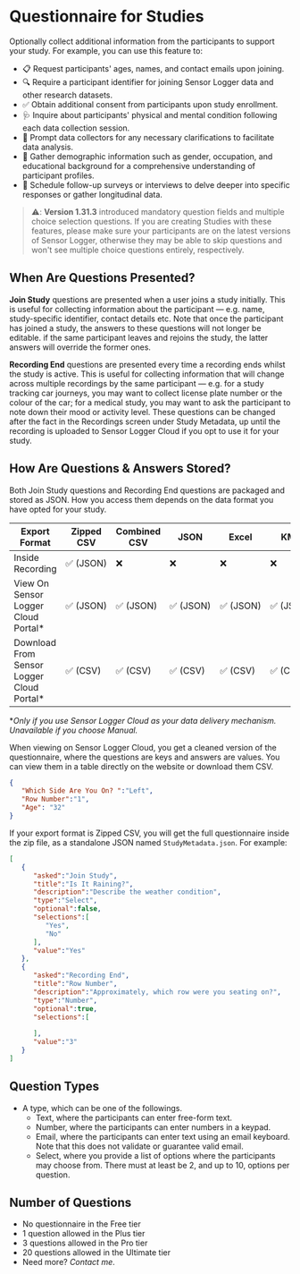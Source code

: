 # Questionnaire for Studies

Optionally collect additional information from the participants to support your study. For example, you can use this feature to:

- 📋 Request participants' ages, names, and contact emails upon joining.
- 🔍 Require a participant identifier for joining Sensor Logger data and other research datasets.
- ✅ Obtain additional consent from participants upon study enrollment.
- 🩺 Inquire about participants' physical and mental condition following each data collection session.
- 🤔 Prompt data collectors for any necessary clarifications to facilitate data analysis.
- 📝 Gather demographic information such as gender, occupation, and educational background for a comprehensive understanding of participant profiles.
- 📅 Schedule follow-up surveys or interviews to delve deeper into specific responses or gather longitudinal data.

> ⚠️: **Version 1.31.3** introduced mandatory question fields and multiple choice selection questions. If you are creating Studies with these features, please make sure your participants are on the latest versions of Sensor Logger, otherwise they may be able to skip questions and won't see multiple choice questions entirely, respectively. 

## When Are Questions Presented?

**Join Study** questions are presented when a user joins a study initially. This is useful for collecting information about the participant — e.g. name, study-specific identifier, contact details etc. Note that once the participant has joined a study, the answers to these questions will not longer be editable. if the same participant leaves and rejoins the study, the latter answers will override the former ones. 

**Recording End** questions are presented every time a recording ends whilst the study is active. This is useful for collecting information that will change across multiple recordings by the same participant — e.g. for a study tracking car journeys, you may want to collect license plate number or the colour of the car; for a medical study, you may want to ask the participant to note down their mood or activity level. These questions can be changed after the fact in the Recordings screen under Study Metadata, up until the recording is uploaded to Sensor Logger Cloud if you opt to use it for your study.

## How Are Questions & Answers Stored?

Both Join Study questions and Recording End questions are packaged and stored as JSON. How you access them depends on the data format you have opted for your study. 

| Export Format | Zipped CSV | Combined CSV | JSON | Excel | KML | SQLite |
| --- | --- | --- | --- | --- | --- | --- |
| Inside Recording | ✅ (JSON) | ❌ | ❌ | ❌ | ❌ | ❌ |
| View On Sensor Logger Cloud Portal* | ✅ (JSON) | ✅ (JSON) | ✅ (JSON) | ✅ (JSON) | ✅ (JSON) | ✅ (JSON) |
| Download From Sensor Logger Cloud Portal* | ✅ (CSV) | ✅ (CSV) | ✅ (CSV) | ✅ (CSV) | ✅ (CSV) | ✅ (CSV) |

**Only if you use Sensor Logger Cloud as your data delivery mechanism. Unavailable if you choose Manual.* 

When viewing on Sensor Logger Cloud, you get a cleaned version of the questionnaire, where the questions are keys and answers are values. You can view them in a table directly on the website or download them CSV. 

```json
{
   "Which Side Are You On? ":"Left",
   "Row Number":"1",
   "Age": "32"
}
```

If your export format is Zipped CSV, you will get the full questionnaire inside the zip file, as a standalone JSON named `StudyMetadata.json`. For example:

```json
[
   {
      "asked":"Join Study",
      "title":"Is It Raining?",
      "description":"Describe the weather condition",
      "type":"Select",
      "optional":false,
      "selections":[
         "Yes",
         "No"
      ],
      "value":"Yes"
   },
   {
      "asked":"Recording End",
      "title":"Row Number",
      "description":"Approximately, which row were you seating on?",
      "type":"Number",
      "optional":true,
      "selections":[
         
      ],
      "value":"3"
   }
]
```

## Question Types

- A type, which can be one of the followings.
    - Text, where the participants can enter free-form text.
    - Number, where the participants can enter numbers in a keypad.
    - Email, where the participants can enter text using an email keyboard. Note that this does not validate or guarantee valid email.
    - Select, where you provide a list of options where the participants may choose from. There must at least be 2, and up to 10, options per question.

## Number of Questions

- No questionnaire in the Free tier
- 1 question allowed in the Plus tier
- 3 questions allowed in the Pro tier
- 20 questions allowed in the Ultimate tier
- Need more? *Contact me*.
